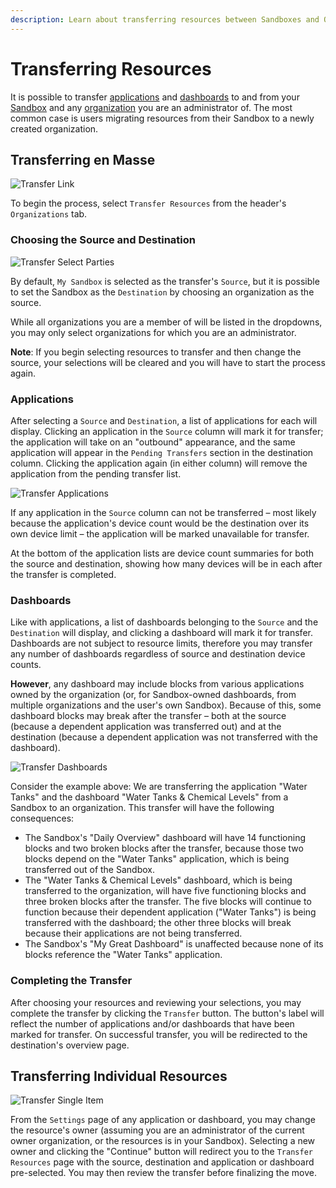 ```yaml
---
description: Learn about transferring resources between Sandboxes and Organizations.
---
```


# Transferring Resources

It is possible to transfer [applications](/applications/overview/) and [dashboards](/dashboards/overview/) to and from your [Sandbox](/user-accounts/sandbox/) and any [organization](/organizations/overview/) you are an administrator of. The most common case is users migrating resources from their Sandbox to a newly created organization.

## Transferring en Masse

![Transfer Link](/images/organizations/transfer-link.png "Transfer Link")

To begin the process, select `Transfer Resources` from the header's `Organizations` tab.

### Choosing the Source and Destination

![Transfer Select Parties](/images/organizations/transfer-select-parties.png "Transfer Select Parties")

By default, `My Sandbox` is selected as the transfer's `Source`, but it is possible to set the Sandbox as the `Destination` by choosing an organization as the source.

While all organizations you are a member of will be listed in the dropdowns, you may only select organizations for which you are an administrator.

**Note**: If you begin selecting resources to transfer and then change the source, your selections will be cleared and you will have to start the process again.

### Applications

After selecting a `Source` and `Destination`, a list of applications for each will display. Clicking an application in the `Source` column will mark it for transfer; the application will take on an "outbound" appearance, and the same application will appear in the `Pending Transfers` section in the destination column. Clicking the application again (in either column) will remove the application from the pending transfer list.

![Transfer Applications](/images/organizations/transfer-applications.png "Transfer Applications")

If any application in the `Source` column can not be transferred – most likely because the application's device count would be the destination over its own device limit – the application will be marked unavailable for transfer.

At the bottom of the application lists are device count summaries for both the source and destination, showing how many devices will be in each after the transfer is completed.

### Dashboards

Like with applications, a list of dashboards belonging to the `Source` and the `Destination` will display, and clicking a dashboard will mark it for transfer. Dashboards are not subject to resource limits, therefore you may transfer any number of dashboards regardless of source and destination device counts.

**However**, any dashboard may include blocks from various applications owned by the organization (or, for Sandbox-owned dashboards, from multiple organizations and the user's own Sandbox). Because of this, some dashboard blocks may break after the transfer – both at the source (because a dependent application was transferred out) and at the destination (because a dependent application was not transferred with the dashboard).

![Transfer Dashboards](/images/organizations/transfer-dashboards.png "Transfer Dashboards")

Consider the example above: We are transferring the application "Water Tanks" and the dashboard "Water Tanks & Chemical Levels" from a Sandbox to an organization. This transfer will have the following consequences:

* The Sandbox's "Daily Overview" dashboard will have 14 functioning blocks and two broken blocks after the transfer, because those two blocks depend on the "Water Tanks" application, which is being transferred out of the Sandbox.
* The "Water Tanks & Chemical Levels" dashboard, which is being transferred to the organization, will have five functioning blocks and three broken blocks after the transfer. The five blocks will continue to function because their dependent application ("Water Tanks") is being transferred with the dashboard; the other three blocks will break because their applications are not being transferred.
* The Sandbox's "My Great Dashboard" is unaffected because none of its blocks reference the "Water Tanks" application.

### Completing the Transfer

After choosing your resources and reviewing your selections, you may complete the transfer by clicking the `Transfer` button. The button's label will reflect the number of applications and/or dashboards that have been marked for transfer. On successful transfer, you will be redirected to the destination's overview page.

## Transferring Individual Resources

![Transfer Single Item](/images/organizations/transfer-single-item.png "Transfer Single Item")

From the `Settings` page of any application or dashboard, you may change the resource's owner (assuming you are an administrator of the current owner organization, or the resources is in your Sandbox). Selecting a new owner and clicking the "Continue" button will redirect you to the `Transfer Resources` page with the source, destination and application or dashboard pre-selected. You may then review the transfer before finalizing the move.
